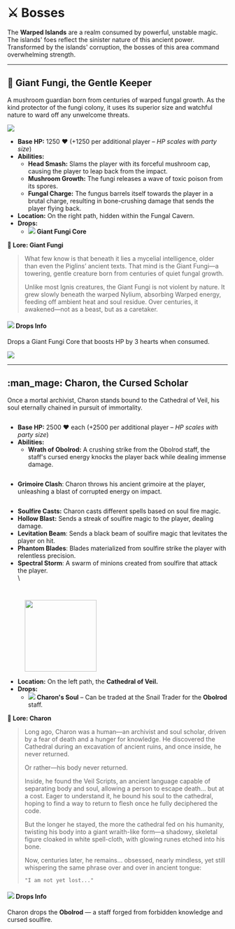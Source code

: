 # ⚔️ Bosses

The **Warped Islands** are a realm consumed by powerful, unstable magic. The islands' foes reflect the sinister nature of this ancient power. Transformed by the islands' corruption, the bosses of this area command overwhelming strength.

***

## :mushroom: Giant Fungi, the Gentle Keeper  <a href="#thanatos-the-forsaken-choir" id="thanatos-the-forsaken-choir"></a>

A mushroom guardian born from centuries of warped fungal growth. As the kind protector of the fungi colony, it uses its superior size and watchful nature to ward off any unwelcome threats.

![](../../../.gitbook/assets/giantfungi.gif)

* **Base HP:** 1250 ❤️ (+1250 per additional player – _HP scales with party size_)
* **Abilities:**
  * **Head Smash:** Slams the player with its forceful mushroom cap, causing the player to leap back from the impact.
  * **Mushroom Growth:** The fungi releases a wave of toxic poison from its spores.&#x20;
  * **Fungal Charge:** The fungus barrels itself towards the player in a brutal charge, resulting in bone-crushing damage that sends the player flying back.&#x20;
* **Location:** On the right path, hidden within the Fungal Cavern.&#x20;
* **Drops:**
  * ![](../../../.gitbook/assets/warped_fungus.png) **Giant Fungi Core**

**📖 Lore: Giant Fungi**

> What few know is that beneath it lies a mycelial intelligence, older than even the Piglins’ ancient texts. That mind is the Giant Fungi—a towering, gentle creature born from centuries of quiet fungal growth.
>
> Unlike most Ignis creatures, the Giant Fungi is not violent by nature. It grew slowly beneath the warped Nylium, absorbing Warped energy, feeding off ambient heat and soul residue. Over centuries, it awakened—not as a beast, but as a caretaker.

#### ![](https://wiki.drgnshield.com/~gitbook/image?url=https%3A%2F%2F1729500015-files.gitbook.io%2F%7E%2Ffiles%2Fv0%2Fb%2Fgitbook-x-prod.appspot.com%2Fo%2Fspaces%252F6yr2oI9PwLQ7DW24nBxU%252Fuploads%252FN8pFAlpFWpes6TF8xlk9%252Fcosmic_ally.png%3Falt%3Dmedia%26token%3Dfddc91d1-a5f4-4b89-aac3-36077137abf4\&width=300\&dpr=4\&quality=100\&sign=b17cfde4\&sv=2) Drops Info <a href="#drops-info" id="drops-info"></a>

Drops a Giant Fungi Core that boosts HP by 3 hearts when consumed.

![](../../../.gitbook/assets/giantfungidesc.png)

***

## :man\_mage: Charon, the Cursed Scholar <a href="#mrox-and-grox-the-twin-howls" id="mrox-and-grox-the-twin-howls"></a>

Once a mortal archivist, Charon stands bound to the Cathedral of Veil, his soul eternally chained in pursuit of immortality.

<figure><img src="../../../.gitbook/assets/charon.gif" alt=""><figcaption></figcaption></figure>

* **Base HP:** 2500 ❤️ each (+2500 per additional player – _HP scales with party size_)
* **Abilities:**
  * **Wrath of Obolrod:** A crushing strike from the Obolrod staff, the staff's cursed energy knocks the player back while dealing immense damage.

<figure><img src="../../../.gitbook/assets/charonmelee.gif" alt=""><figcaption></figcaption></figure>

* **Grimoire Clash**: Charon throws his ancient grimoire at the player, unleashing a blast of corrupted energy on impact.

<figure><img src="../../../.gitbook/assets/charonbooktoss.gif" alt=""><figcaption></figcaption></figure>

* **Soulfire Casts:** Charon casts different spells based on soul fire magic.
* **Hollow Blast:** Sends a streak of soulfire magic to the player, dealing damage.
* **Levitation Beam**: Sends a black beam of soulfire magic that levitates the player on hit.
* **Phantom Blades**: Blades materialized from soulfire strike the player with relentless precision.&#x20;
* **Spectral Storm**: A swarm of minions created from soulfire that attack the player.\
  \


<div align="left"><figure><img src="../../../.gitbook/assets/charonminoncast.gif" alt=""><figcaption></figcaption></figure> <figure><img src="../../../.gitbook/assets/charonminion.gif" alt=""><figcaption></figcaption></figure></div>

<figure><img src="../../../.gitbook/assets/charonsword.gif" alt="" width="164"><figcaption></figcaption></figure>

* **Location:** On the left path, the **Cathedral of Veil.**
* **Drops:**
  * ![](../../../.gitbook/assets/charonsoul.gif) **Charon's Soul** – Can be traded at the Snail Trader for the **Obolrod** staff.

**📖 Lore: Charon**

> Long ago, Charon was a human—an archivist and soul scholar, driven by a fear of death and a hunger for knowledge. He discovered the Cathedral during an excavation of ancient ruins, and once inside, he never returned.
>
> Or rather—his body never returned.
>
> Inside, he found the Veil Scripts, an ancient language capable of separating body and soul, allowing a person to escape death... but at a cost. Eager to understand it, he bound his soul to the cathedral, hoping to find a way to return to flesh once he fully deciphered the code.
>
> But the longer he stayed, the more the cathedral fed on his humanity, twisting his body into a giant wraith-like form—a shadowy, skeletal figure cloaked in white spell-cloth, with glowing runes etched into his bone.
>
> Now, centuries later, he remains... obsessed, nearly mindless, yet still whispering the same phrase over and over in ancient tongue:
>
> ```
> "I am not yet lost..."
> ```

#### ![](https://wiki.drgnshield.com/~gitbook/image?url=https%3A%2F%2F1729500015-files.gitbook.io%2F%7E%2Ffiles%2Fv0%2Fb%2Fgitbook-x-prod.appspot.com%2Fo%2Fspaces%252F6yr2oI9PwLQ7DW24nBxU%252Fuploads%252FN8pFAlpFWpes6TF8xlk9%252Fcosmic_ally.png%3Falt%3Dmedia%26token%3Dfddc91d1-a5f4-4b89-aac3-36077137abf4\&width=300\&dpr=4\&quality=100\&sign=b17cfde4\&sv=2) Drops Info <a href="#drops-info-1" id="drops-info-1"></a>

Charon drops the **Obolrod** — a staff forged from forbidden knowledge and cursed soulfire.

<figure><img src="../../../.gitbook/assets/charonstaff.gif" alt=""><figcaption></figcaption></figure>

<figure><img src="../../../.gitbook/assets/obolrod.png" alt=""><figcaption></figcaption></figure>

